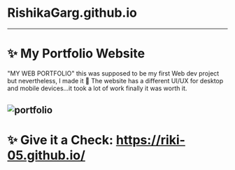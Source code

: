 # RishikaGarg.github.io
----------------------------------------------------------------------------------------------
# ✨  My Portfolio Website
"MY WEB PORTFOLIO" this was supposed to be my first Web dev project but nevertheless, I made it 🙌
The website has a different UI/UX for desktop and mobile devices...it took a lot of work finally it was worth it.




![portfolio](https://user-images.githubusercontent.com/62802231/137528400-f8e5f721-84bc-43cf-b9b7-839d417c7431.png)
-------------------------------------------------------------------------------------
# ✨ Give it a Check: https://riki-05.github.io/
